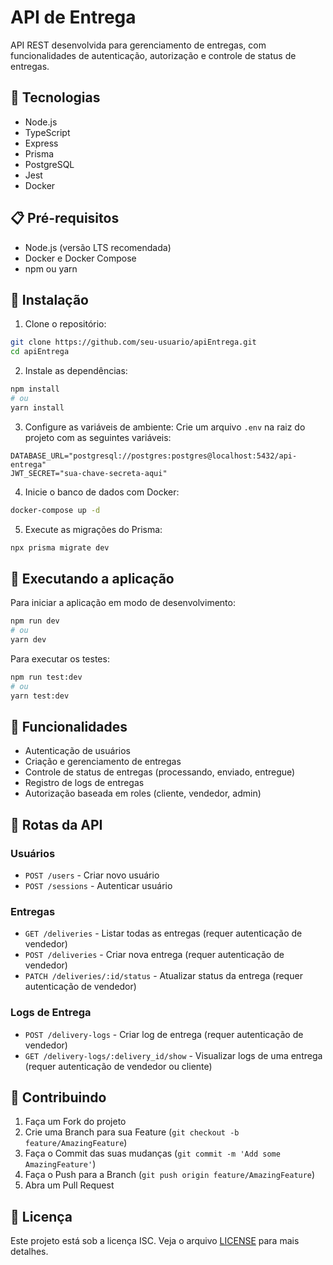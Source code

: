 # API de Entrega

API REST desenvolvida para gerenciamento de entregas, com funcionalidades de autenticação, autorização e controle de status de entregas.

## 🚀 Tecnologias

- Node.js
- TypeScript
- Express
- Prisma
- PostgreSQL
- Jest
- Docker

## 📋 Pré-requisitos

- Node.js (versão LTS recomendada)
- Docker e Docker Compose
- npm ou yarn

## 🔧 Instalação

1. Clone o repositório:

```bash
git clone https://github.com/seu-usuario/apiEntrega.git
cd apiEntrega
```

2. Instale as dependências:

```bash
npm install
# ou
yarn install
```

3. Configure as variáveis de ambiente:
   Crie um arquivo `.env` na raiz do projeto com as seguintes variáveis:

```env
DATABASE_URL="postgresql://postgres:postgres@localhost:5432/api-entrega"
JWT_SECRET="sua-chave-secreta-aqui"
```

4. Inicie o banco de dados com Docker:

```bash
docker-compose up -d
```

5. Execute as migrações do Prisma:

```bash
npx prisma migrate dev
```

## 🚀 Executando a aplicação

Para iniciar a aplicação em modo de desenvolvimento:

```bash
npm run dev
# ou
yarn dev
```

Para executar os testes:

```bash
npm run test:dev
# ou
yarn test:dev
```

## 📝 Funcionalidades

- Autenticação de usuários
- Criação e gerenciamento de entregas
- Controle de status de entregas (processando, enviado, entregue)
- Registro de logs de entregas
- Autorização baseada em roles (cliente, vendedor, admin)

## 🔐 Rotas da API

### Usuários

- `POST /users` - Criar novo usuário
- `POST /sessions` - Autenticar usuário

### Entregas

- `GET /deliveries` - Listar todas as entregas (requer autenticação de vendedor)
- `POST /deliveries` - Criar nova entrega (requer autenticação de vendedor)
- `PATCH /deliveries/:id/status` - Atualizar status da entrega (requer autenticação de vendedor)

### Logs de Entrega

- `POST /delivery-logs` - Criar log de entrega (requer autenticação de vendedor)
- `GET /delivery-logs/:delivery_id/show` - Visualizar logs de uma entrega (requer autenticação de vendedor ou cliente)

## 🤝 Contribuindo

1. Faça um Fork do projeto
2. Crie uma Branch para sua Feature (`git checkout -b feature/AmazingFeature`)
3. Faça o Commit das suas mudanças (`git commit -m 'Add some AmazingFeature'`)
4. Faça o Push para a Branch (`git push origin feature/AmazingFeature`)
5. Abra um Pull Request

## 📝 Licença

Este projeto está sob a licença ISC. Veja o arquivo [LICENSE](LICENSE) para mais detalhes.
